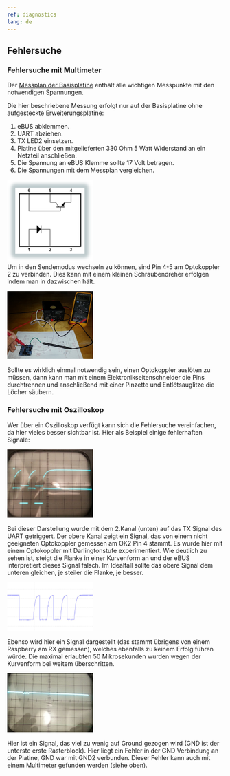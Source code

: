 ```yaml
---
ref: diagnostics
lang: de
---
```

## Fehlersuche


### Fehlersuche mit Multimeter

Der [Messplan der Basisplatine](base#messplan) enthält alle wichtigen Messpunkte mit den notwendigen Spannungen.

Die hier beschriebene Messung erfolgt nur auf der Basisplatine ohne aufgesteckte Erweiterungsplatine:

1. eBUS abklemmen.
2. UART abziehen.
3. TX LED2 einsetzen.
4. Platine über den mitgelieferten 330 Ohm 5 Watt Widerstand an ein Netzteil anschließen.
5. Die Spannung an eBUS Klemme sollte 17 Volt betragen.
6. Die Spannungen mit dem Messplan vergleichen.


[<img src="img/optocoupler.png" width="200" alt="optocoupler" title="OK2">](img/optocoupler.png)  
Um in den Sendemodus wechseln zu können, sind Pin 4-5 am Optokoppler 2 zu verbinden.
Dies kann mit einem kleinen Schraubendreher erfolgen indem man in dazwischen hält.

[<img src="img/base-measuring.jpg" width="200" alt="multimeter" title="Messung mit Multimeter">](img/base-measuring.jpg)

Sollte es wirklich einmal notwendig sein, einen Optokoppler auslöten zu müssen, dann kann man mit einem Elektronikseitenschneider
die Pins durchtrennen und anschließend mit einer Pinzette und Entlötsauglitze die Löcher säubern.


### Fehlersuche mit Oszilloskop

Wer über ein Oszilloskop verfügt kann sich die Fehlersuche vereinfachen, da hier vieles besser sichtbar ist.
Hier als Beispiel einige fehlerhaften Signale:

[<img src="img/base-measure-oszi-bad.jpg" width="200" alt="bad TX" title="schlechtes TX">](img/base-measure-oszi-bad.jpg)

Bei dieser Darstellung wurde mit dem 2.Kanal (unten) auf das TX Signal des UART getriggert.
Der obere Kanal zeigt ein Signal, das von einem nicht geeigneten Optokoppler gemessen am OK2 Pin 4 stammt.
Es wurde hier mit einem Optokoppler mit Darlingtonstufe experimentiert.
Wie deutlich zu sehen ist, steigt die Flanke in einer Kurvenform an und der eBUS interpretiert dieses Signal falsch.
Im Idealfall sollte das obere Signal dem unteren gleichen, je steiler die Flanke, je besser.

[<img src="img/base-measure-wave.png" width="200" alt="bad RX" title="schlechtes RX">](img/base-measure-wave.png)

Ebenso wird hier ein Signal dargestellt (das stammt übrigens von einem Raspberry am RX gemessen), welches ebenfalls zu keinem Erfolg führen würde.
Die maximal erlaubten 50 Mikrosekunden wurden wegen der Kurvenform bei weitem überschritten.

[<img src="img/base-measure-oszi-bad2.jpg" width="200" alt="bad TX 2" title="schlechtes RX">](img/base-measure-oszi-bad2.jpg)

Hier ist ein Signal, das viel zu wenig auf Ground gezogen wird (GND ist der unterste erste Rasterblock).
Hier liegt ein Fehler in der GND Verbindung an der Platine, GND war mit GND2 verbunden.
Dieser Fehler kann auch mit einem Multimeter gefunden werden (siehe oben).
